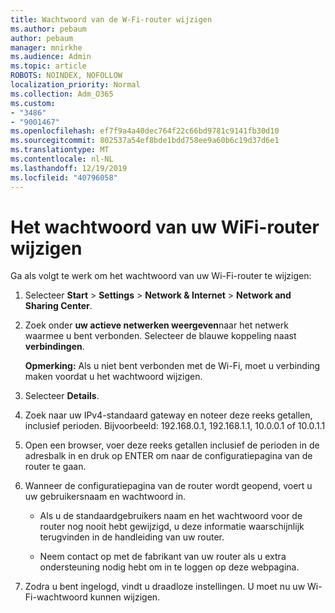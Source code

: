 ```yaml
---
title: Wachtwoord van de W-Fi-router wijzigen
ms.author: pebaum
author: pebaum
manager: mnirkhe
ms.audience: Admin
ms.topic: article
ROBOTS: NOINDEX, NOFOLLOW
localization_priority: Normal
ms.collection: Adm_O365
ms.custom:
- "3486"
- "9001467"
ms.openlocfilehash: ef7f9a4a40dec764f22c66bd9781c9141fb30d10
ms.sourcegitcommit: 802537a54ef8bde1bdd758ee9a60b6c19d37d6e1
ms.translationtype: MT
ms.contentlocale: nl-NL
ms.lasthandoff: 12/19/2019
ms.locfileid: "40796058"
---
```

# <a name="change-your-wi-fi-router-password"></a>Het wachtwoord van uw WiFi-router wijzigen

Ga als volgt te werk om het wachtwoord van uw Wi-Fi-router te wijzigen:

1. Selecteer **Start** > **Settings** > **Network & Internet** > **Network and Sharing Center**.

2. Zoek onder **uw actieve netwerken weergeven**naar het netwerk waarmee u bent verbonden. Selecteer de blauwe koppeling naast **verbindingen**.<br>

   **Opmerking:** Als u niet bent verbonden met de Wi-Fi, moet u verbinding maken voordat u het wachtwoord wijzigen.

3. Selecteer **Details**.

4. Zoek naar uw IPv4-standaard gateway en noteer deze reeks getallen, inclusief perioden. Bijvoorbeeld: 192.168.0.1, 192.168.1.1, 10.0.0.1 of 10.0.1.1

5. Open een browser, voer deze reeks getallen inclusief de perioden in de adresbalk in en druk op ENTER om naar de configuratiepagina van de router te gaan.

6. Wanneer de configuratiepagina van de router wordt geopend, voert u uw gebruikersnaam en wachtwoord in.<br>
   - Als u de standaardgebruikers naam en het wachtwoord voor de router nog nooit hebt gewijzigd, u deze informatie waarschijnlijk terugvinden in de handleiding van uw router.

   - Neem contact op met de fabrikant van uw router als u extra ondersteuning nodig hebt om in te loggen op deze webpagina.

7. Zodra u bent ingelogd, vindt u draadloze instellingen. U moet nu uw Wi-Fi-wachtwoord kunnen wijzigen.
